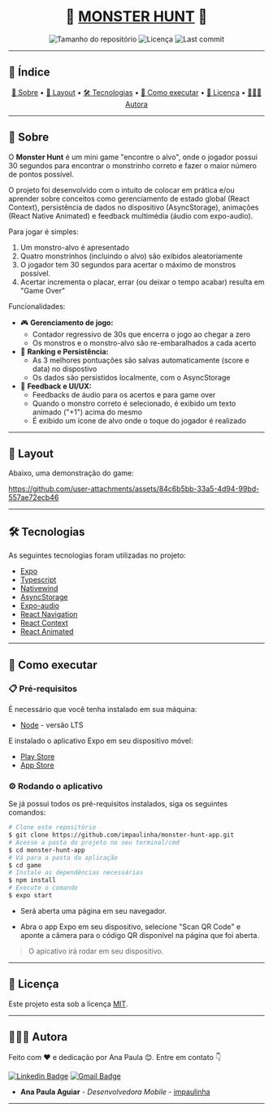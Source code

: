 <h1 align="center">
  👾 <a href="#" alt="Nome do Projeto">MONSTER HUNT</a> 👾
</h1>

<p align="center">
  <img alt="Tamanho do repositório" src="https://img.shields.io/github/repo-size/impaulinha/monster-hunt-app">
  <img alt="Licença" src="https://img.shields.io/github/license/impaulinha/monster-hunt-app">
  <img alt="Last commit" src="https://img.shields.io/github/last-commit/impaulinha/monster-hunt-app">
</p>

---

## 📑 Índice

<p align="center">
  <a href="#-sobre">📌 Sobre</a> • 
  <a href="#-layout">📸 Layout</a> • 
  <a href="#️-tecnologias">🛠️ Tecnologias</a> • 
  <a href="#-como-executar">🚀 Como executar</a> • 
  <a href="#-licença">📝 Licença</a> • 
  <a href="#-autora">👩🏻‍💻 Autora</a>
</p>

---

## 📌 Sobre

O **Monster Hunt** é um mini game "encontre o alvo", onde o jogador possui 30 segundos para encontrar o monstrinho correto e fazer o maior número de pontos possível.

O projeto foi desenvolvido com o intuito de colocar em prática e/ou aprender sobre conceitos como gerenciamento de estado global (React Context), persistência de dados no dispositivo (AsyncStorage), animações (React Native Animated) e feedback multimédia (áudio com expo-audio).

Para jogar é simples:

1. Um monstro-alvo é apresentado
2. Quatro monstrinhos (incluindo o alvo) são exibidos aleatoriamente
3. O jogador tem 30 segundos para acertar o máximo de monstros possível.
4. Acertar incrementa o placar, errar (ou deixar o tempo acabar) resulta em "Game Over"

Funcionalidades:

* 🎮 **Gerenciamento de jogo:**
    * Contador regressivo de 30s que encerra o jogo ao chegar a zero
    * Os monstros e o monstro-alvo são re-embaralhados a cada acerto
* 🏅 **Ranking e Persistência:**
    * As 3 melhores pontuações são salvas automaticamente (score e data) no dispostivo 
    * Os dados são persistidos localmente, com o AsyncStorage
* 📲 **Feedback e UI/UX:**
    * Feedbacks de áudio para os acertos e para game over
    * Quando o monstro correto é selecionado, é exibido um texto animado ("+1") acima do mesmo
    * É exibido um ícone de alvo onde o toque do jogador é realizado

---

## 📸 Layout

Abaixo, uma demonstração do game:

https://github.com/user-attachments/assets/84c6b5bb-33a5-4d94-99bd-557ae72ecb46

---

## 🛠️ Tecnologias

As seguintes tecnologias foram utilizadas no projeto:

- [Expo](https://docs.expo.dev/)
- [Typescript](https://www.typescriptlang.org/)
- [Nativewind](https://www.nativewind.dev/)
- [AsyncStorage](https://docs.expo.dev/versions/latest/sdk/async-storage/)
- [Expo-audio](https://docs.expo.dev/versions/latest/sdk/audio/)
- [React Navigation](https://reactnavigation.org/)
- [React Context](https://pt-br.react.dev/reference/react/useContext)
- [React Animated](https://reactnative.dev/docs/animated)

---

## 🚀 Como executar

### 📋 Pré-requisitos

É necessário que você tenha instalado em sua máquina:

- [Node](https://nodejs.org/en/) - versão LTS

E instalado o aplicativo Expo em seu dispositivo móvel:

- [Play Store](https://play.google.com/store/apps/details?id=host.exp.exponent) 
- [App Store](https://apps.apple.com/app/expo-go/id982107779)


### ⚙️ Rodando o aplicativo

Se já possui todos os pré-requisitos instalados, siga os seguintes comandos:

```bash
# Clone este repositório
$ git clone https://github.com/impaulinha/monster-hunt-app.git
# Acesse a pasta do projeto no seu terminal/cmd
$ cd monster-hunt-app
# Vá para a pasta da aplicação
$ cd game
# Instale as dependências necessárias
$ npm install
# Execute o comando
$ expo start
```

- Será aberta uma página em seu navegador.

- Abra o app Expo em seu dispositivo, selecione "Scan QR Code" e aponte a câmera para o código QR disponível na página que foi aberta.

> O apicativo irá rodar em seu dispositivo.

---

## 📝 Licença

Este projeto esta sob a licença [MIT](./LICENSE).

---

## 👩🏻‍💻 Autora

Feito com ❤️ e dedicação por Ana Paula 😊. Entre em contato 👇

[![Linkedin Badge](https://img.shields.io/badge/-Paulinha-blue?style=flat-square&logo=Linkedin&logoColor=white&link=https://www.linkedin.com/in/tgmarinho/)](https://www.linkedin.com/in/anapaula-aguiar/) 
[![Gmail Badge](https://img.shields.io/badge/-anaaguiar20016@gmail.com-c14438?style=flat-square&logo=Gmail&logoColor=white&link=mailto:tgmarinho@gmail.com)](mailto:anaaguiar20016@gmail.com)


- **Ana Paula Aguiar** - *Desenvolvedora Mobile* - [impaulinha](anapaulaaguiar.dev)

---
